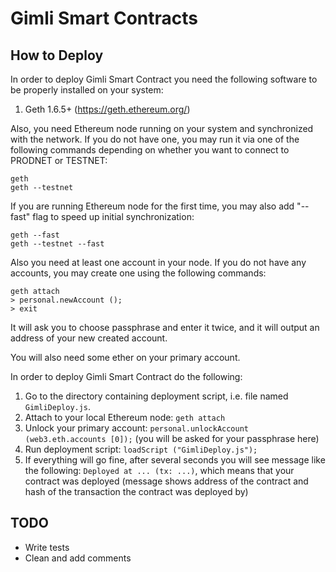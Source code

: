 # Gimli Smart Contracts #

## How to Deploy ##

In order to deploy Gimli Smart Contract you need the
following software to be properly installed on your system:

1. Geth 1.6.5+ (https://geth.ethereum.org/)

Also, you need Ethereum node running on your system and synchronized with the
network.  If you do not have one, you may run it via one of the following
commands depending on whether you want to connect to PRODNET or TESTNET:

    geth
    geth --testnet

If you are running Ethereum node for the first time, you may also add "--fast"
flag to speed up initial synchronization:

    geth --fast
    geth --testnet --fast

Also you need at least one account in your node.  If you do not have any
accounts, you may create one using the following commands:

    geth attach
    > personal.newAccount ();
    > exit

It will ask you to choose passphrase and enter it twice, and it will output an
address of your new created account.

You will also need some ether on your primary account.

In order to deploy Gimli Smart Contract do the following:

1. Go to the directory containing deployment script, i.e. file named
   `GimliDeploy.js`.
2. Attach to your local Ethereum node: `geth attach`
4. Unlock your primary account:
   `personal.unlockAccount (web3.eth.accounts [0]);` (you will be
   asked for your passphrase here)
5. Run deployment script: `loadScript ("GimliDeploy.js");`
6. If everything will go fine, after several seconds you will see message like
   the following: `Deployed at ... (tx: ...)`,
   which means that your contract was deployed (message shows address of the
   contract and hash of the transaction the contract was deployed by)

## TODO ##

- Write tests
- Clean and add comments

